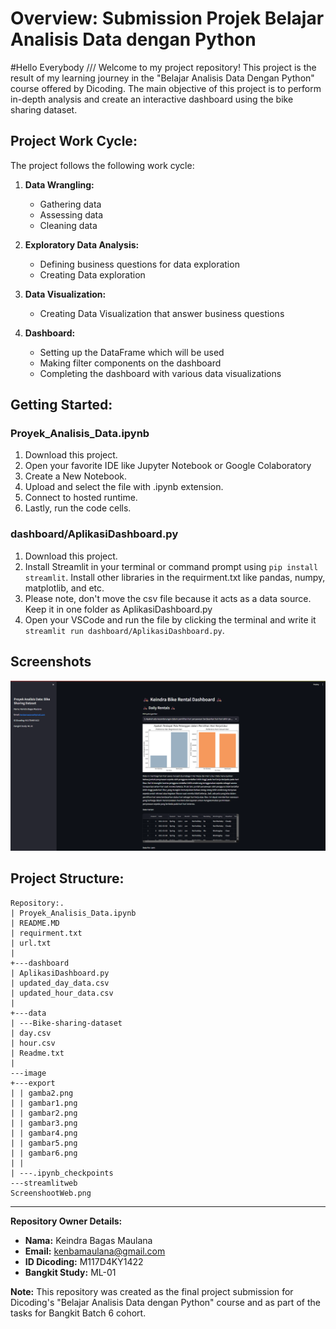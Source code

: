 # Overview: Submission Projek Belajar Analisis Data dengan Python 

#Hello Everybody ///
Welcome to my project repository! This project is the result of my learning journey in the "Belajar Analisis Data Dengan Python" course offered by Dicoding. The main objective of this project is to perform in-depth analysis and create an interactive dashboard using the bike sharing dataset.

## Project Work Cycle:

The project follows the following work cycle:

1. **Data Wrangling:**
   - Gathering data
   - Assessing data
   - Cleaning data

2. **Exploratory Data Analysis:**
   - Defining business questions for data exploration
   - Creating Data exploration

3. **Data Visualization:**
   - Creating Data Visualization that answer business questions

4. **Dashboard:**
   - Setting up the DataFrame which will be used
   - Making filter components on the dashboard
   - Completing the dashboard with various data visualizations

## Getting Started:

### Proyek_Analisis_Data.ipynb
1. Download this project.
2. Open your favorite IDE like Jupyter Notebook or Google Colaboratory 
3. Create a New Notebook.
4. Upload and select the file with .ipynb extension.
5. Connect to hosted runtime.
6. Lastly, run the code cells.

### dashboard/AplikasiDashboard.py
1. Download this project.
2. Install Streamlit in your terminal or command prompt using `pip install streamlit`. Install other libraries in the requirment.txt like pandas, numpy, matplotlib, and etc.
3. Please note, don't move the csv file because it acts as a data source. Keep it in one folder as AplikasiDashboard.py
4. Open your VSCode and run the file by clicking the terminal and write it ` streamlit run dashboard/AplikasiDashboard.py`.

## Screenshots

![Screenshoot Web](image\streamlitweb\ScreenshootWeb.png)

## Project Structure:
```
Repository:.
| Proyek_Analisis_Data.ipynb
| README.MD
| requirment.txt
| url.txt
|
+---dashboard
| AplikasiDashboard.py
| updated_day_data.csv
| updated_hour_data.csv
|
+---data
| ---Bike-sharing-dataset
| day.csv
| hour.csv
| Readme.txt
|
---image
+---export
| | gamba2.png
| | gambar1.png
| | gambar2.png
| | gambar3.png
| | gambar4.png
| | gambar5.png
| | gambar6.png
| |
| ---.ipynb_checkpoints
---streamlitweb
ScreenshootWeb.png
```


---

**Repository Owner Details:**
- **Nama:** Keindra Bagas Maulana
- **Email:** kenbamaulana@gmail.com
- **ID Dicoding:** M117D4KY1422
- **Bangkit Study:** ML-01

**Note:** This repository was created as the final project submission for Dicoding's "Belajar Analisis Data dengan Python" course and as part of the tasks for Bangkit Batch 6 cohort.
